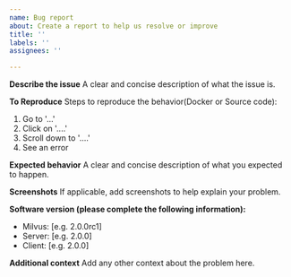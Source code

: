 ```yaml
---
name: Bug report
about: Create a report to help us resolve or improve
title: ''
labels: ''
assignees: ''

---
```


<!-- Please state your issue using the following template and, most importantly, in English. -->

**Describe the issue**
A clear and concise description of what the issue is.

**To Reproduce**
Steps to reproduce the behavior(Docker or Source code):
1. Go to '...'
2. Click on '....'
3. Scroll down to '....'
4. See an error

**Expected behavior**
A clear and concise description of what you expected to happen.

**Screenshots**
If applicable, add screenshots to help explain your problem.

**Software version (please complete the following information):**
 - Milvus: [e.g. 2.0.0rc1]
 - Server: [e.g. 2.0.0]
 - Client: [e.g. 2.0.0]


**Additional context**
Add any other context about the problem here.
